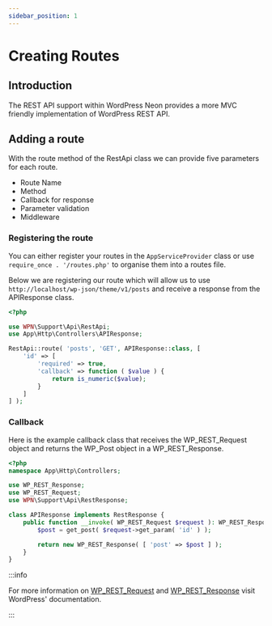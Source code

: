 ```yaml
---
sidebar_position: 1
---
```


# Creating Routes

## Introduction

The REST API support within WordPress Neon provides a more MVC friendly implementation of WordPress REST API.

## Adding a route

With the route method of the RestApi class we can provide five parameters for each route.

- Route Name
- Method
- Callback for response
- Parameter validation
- Middleware

### Registering the route

You can either register your routes in the `AppServiceProvider` class or use `require_once . '/routes.php'` to organise them
into a routes file.

Below we are registering our route which will allow us to use `http://localhost/wp-json/theme/v1/posts` and receive a response
from the APIResponse class.

```php title="routes.php"
<?php

use WPN\Support\Api\RestApi;
use App\Http\Controllers\APIResponse;

RestApi::route( 'posts', 'GET', APIResponse::class, [
    'id' => [
        'required' => true,
        'callback' => function ( $value ) {
            return is_numeric($value);
        }
    ]
] );
```

### Callback

Here is the example callback class that receives the WP_REST_Request object and returns the WP_Post object in a WP_REST_Response.

```php title="APIResponse.php"
<?php
namespace App\Http\Controllers;

use WP_REST_Response;
use WP_REST_Request;
use WPN\Support\Api\RestResponse;

class APIResponse implements RestResponse {
	public function __invoke( WP_REST_Request $request ): WP_REST_Response {
		$post = get_post( $request->get_param( 'id' ) );

		return new WP_REST_Response( [ 'post' => $post ] );
	}
}
```

:::info

For more information on [WP_REST_Request](https://developer.wordpress.org/reference/classes/wp_rest_request/) and [WP_REST_Response](https://developer.wordpress.org/reference/classes/wp_rest_response/) visit WordPress' documentation.

:::